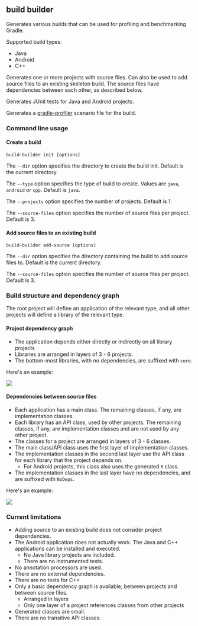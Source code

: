 ## build builder

Generates various builds that can be used for profiling and benchmarking Gradle.

Supported build types:

- Java
- Android
- C++

Generates one or more projects with source files. Can also be used to add source files to an existing skeleton build. 
The source files have dependencies between each other, as described below.

Generates JUnit tests for Java and Android projects.

Generates a [gradle-profiler](https://www.github.com/gradle/gradle-profiler) scenario file for the build.

### Command line usage

#### Create a build

`build-builder init [options]`

The `--dir` option specifies the directory to create the build init. Default is the current directory.

The `--type` option specifies the type of build to create. Values are `java`, `android` or `cpp`. Default is `java`.

The `--projects` option specifies the number of projects. Default is 1.

The `--source-files` option specifies the number of source files per project. Default is 3.

#### Add source files to an existing build

`build-builder add-source [options]`

The `--dir` option specifies the directory containing the build to add source files to. Default is the current directory.

The `--source-files` option specifies the number of source files per project. Default is 3.

### Build structure and dependency graph

The root project will define an application of the relevant type, and all other projects will define a library of the relevant type. 

#### Project dependency graph

- The application depends either directly or indirectly on all library projects
- Libraries are arranged in layers of 3 - 6 projects.
- The bottom-most libraries, with no dependencies, are suffixed with `core`.

Here's an example: 

<img src="https://rawgit.com/adammurdoch/build-builder/master/src/doc/projects.svg">
           
#### Dependencies between source files

- Each application has a main class. The remaining classes, if any, are implementation classes.
- Each library has an API class, used by other projects. The remaining classes, if any, are implementation classes and are not used by any other project.
- The classes for a project are arranged in layers of 3 - 6 classes.
- The main class/API class uses the first layer of implementation classes.
- The implementation classes in the second last layer use the API class for each library that the project depends on.
    - For Android projects, this class also uses the generated `R` class.
- The implementation classes in the last layer have no dependencies, and are suffixed with `NoDeps`.

Here's an example:

<img src="https://rawgit.com/adammurdoch/build-builder/master/src/doc/sources.svg">

### Current limitations

- Adding source to an existing build does not consider project dependencies.
- The Android application does not actually work. The Java and C++ applications can be installed and executed.
    - No Java library projects are included.
    - There are no instrumented tests.
- No annotation processors are used.
- There are no external dependencies.
- There are no tests for C++
- Only a basic dependency graph is available, between projects and between source files.
    - Arranged in layers 
    - Only one layer of a project references classes from other projects
- Generated classes are small.
- There are no transitive API classes. 
